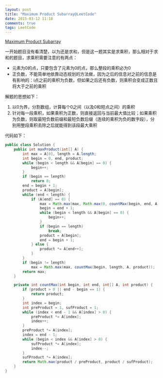 ```yaml
---
layout: post
title: "Maximum Product Subarray@LeetCode"
date: 2015-03-12 11:18
comments: true
tags: LeetCode
---
```

[Maximum Product Subarray](https://leetcode.com/problems/maximum-product-subarray/)

<!-- more -->

一开始题目没有看清楚，以为还是求和，但是这一题其实是求乘积，那么相对于求和的题目，求乘积需要注意的有两点：

* 元素为0的点，只要包含了元素为0的点，那么整段的乘积必为0
* 正负数，不能简单地依靠动态规划的方法做，因为之后的信息对之前的信息是有影响的：i点之前的乘积为负数，但如果之后还有负数，则乘积会变成正数且将大于之前的乘积

解题的思想如下：

1. 以0为界，分割数组，计算每个0之间（以及0和短点之间）的乘积
2. 针对每一段乘积，如果乘积为正数，则直接返回与当前最大值比较；如果乘积为负数，则取最短负数前缀和最短负数后缀（连续的乘积为负的数字段），分别用整段乘积去除之后就能得到该段最大乘积

代码如下：

``` java
public class Solution {
    public int maxProduct(int[] A) {
        int max = A[0], length = A.length;
        int begin = 0, end, product;
        while (begin < length && A[begin] == 0) {
            begin++;
        }
        if (begin == length)
            return 0;
        end = begin + 1;
        product = A[begin];
        while (end < length) {
            if (A[end] == 0) {
                max = Math.max(max, Math.max(0, countMax(begin, end, A, product)));
                begin = end + 1;
                while (begin < length && A[begin] == 0) {
                    begin++;
                }
                if (begin == length)
                    break;
                product = A[begin];
                end = begin + 1;
            } else {
                product *= A[end++];
            }
        }
        if (begin != length)
            max = Math.max(max, countMax(begin, length, A, product));
        return max;
    }

    private int countMax(int begin, int end, int[] A, int product) {
        if (product > 0 || end - begin == 1) {
            return product;
        }
        int index = begin;
        int preProduct = 1, sufProduct = 1;
        while (index < end - 1 && A[index] > 0) {
            preProduct *= A[index];
            index++;
        }
        preProduct *= A[index];
        index = end - 1;
        while (begin < index && A[index] > 0) {
            sufProduct *= A[index];
            index--;
        }
        sufProduct *= A[index];
        return Math.max(product / preProduct, product / sufProduct);
    }
}
```